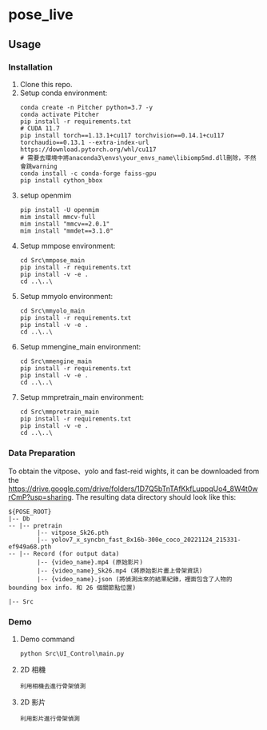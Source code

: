 # pose_live

## Usage
### Installation
1. Clone this repo.
2. Setup conda environment:
    ```
    conda create -n Pitcher python=3.7 -y
    conda activate Pitcher
    pip install -r requirements.txt
    # CUDA 11.7
    pip install torch==1.13.1+cu117 torchvision==0.14.1+cu117 torchaudio==0.13.1 --extra-index-url https://download.pytorch.org/whl/cu117
    # 需要去環境中將anaconda3\envs\your_envs_name\libiomp5md.dll刪除，不然會跳warning
    conda install -c conda-forge faiss-gpu
    pip install cython_bbox
    ```
3. setup openmim
    ``` 
    pip install -U openmim
    mim install mmcv-full
    mim install "mmcv==2.0.1"
    mim install "mmdet==3.1.0"
    ``` 
5. Setup mmpose environment:
    ```
    cd Src\mmpose_main
    pip install -r requirements.txt
    pip install -v -e .
    cd ..\..\
    ```
6. Setup mmyolo environment:
    ```
    cd Src\mmyolo_main
    pip install -r requirements.txt
    pip install -v -e .
    cd ..\..\
    ```
7. Setup mmengine_main environment:
    ```
    cd Src\mmengine_main
    pip install -r requirements.txt
    pip install -v -e .
    cd ..\..\
    ```
8. Setup mmpretrain_main environment:
    ```
    cd Src\mmpretrain_main
    pip install -r requirements.txt
    pip install -v -e .
    cd ..\..\
    ```
### Data Preparation
To obtain the vitpose、yolo and fast-reid wights, it can be downloaded from the https://drive.google.com/drive/folders/1D7Q5bTnTAfKkfLuppqUo4_8W4t0wrCmP?usp=sharing. The resulting data directory should look like this:
    
    ${POSE_ROOT}
    |-- Db
    -- |-- pretrain
            |-- vitpose_Sk26.pth
            |-- yolov7_x_syncbn_fast_8x16b-300e_coco_20221124_215331-ef949a68.pth
    -- |-- Record (for output data)
            |-- {video_name}.mp4 (原始影片)
            |-- {video_name}_Sk26.mp4 (將原始影片畫上骨架資訊)
            |-- {video_name}.json (將偵測出來的結果紀錄，裡面包含了人物的bounding box info. 和 26 個關節點位置)
            
    |-- Src

### Demo
1. Demo command
    ```
    python Src\UI_Control\main.py
    ```
2. 2D 相機
    ```
    利用相機去進行骨架偵測
    ```
3. 2D 影片
    ```
    利用影片進行骨架偵測
    ```
    
